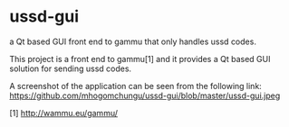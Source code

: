 # ussd-gui
a Qt based GUI front end to gammu that only handles ussd codes.

This project is a front end to gammu[1] and it provides a Qt based GUI
solution for sending ussd codes.

A screenshot of the application can be seen from the following link:
https://github.com/mhogomchungu/ussd-gui/blob/master/ussd-gui.jpeg

[1] http://wammu.eu/gammu/
